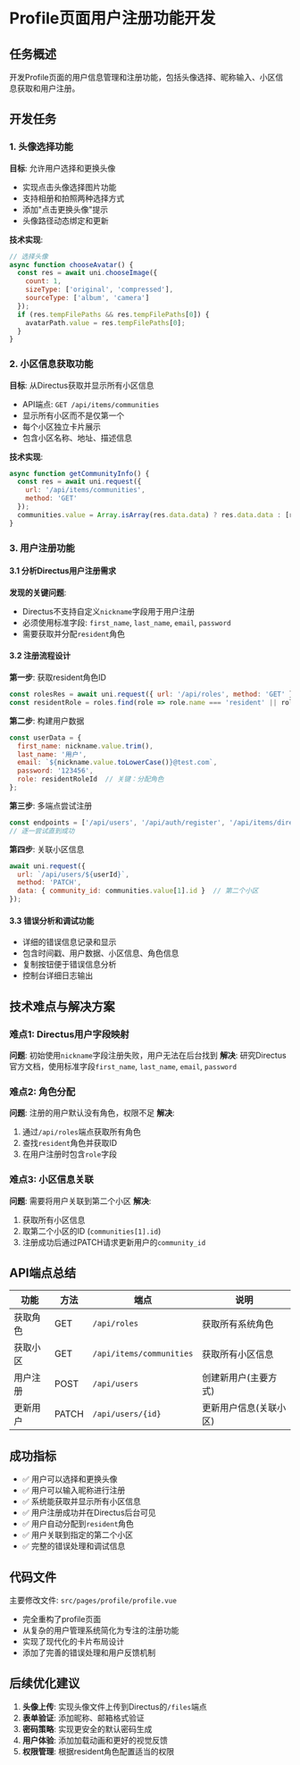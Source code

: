 # Profile页面用户注册功能开发

## 任务概述
开发Profile页面的用户信息管理和注册功能，包括头像选择、昵称输入、小区信息获取和用户注册。

## 开发任务

### 1. 头像选择功能
**目标**: 允许用户选择和更换头像
- 实现点击头像选择图片功能
- 支持相册和拍照两种选择方式
- 添加"点击更换头像"提示
- 头像路径动态绑定和更新

**技术实现**:
```javascript
// 选择头像
async function chooseAvatar() {
  const res = await uni.chooseImage({
    count: 1,
    sizeType: ['original', 'compressed'],
    sourceType: ['album', 'camera']
  });
  if (res.tempFilePaths && res.tempFilePaths[0]) {
    avatarPath.value = res.tempFilePaths[0];
  }
}
```

### 2. 小区信息获取功能
**目标**: 从Directus获取并显示所有小区信息
- API端点: `GET /api/items/communities`
- 显示所有小区而不是仅第一个
- 每个小区独立卡片展示
- 包含小区名称、地址、描述信息

**技术实现**:
```javascript
async function getCommunityInfo() {
  const res = await uni.request({
    url: '/api/items/communities',
    method: 'GET'
  });
  communities.value = Array.isArray(res.data.data) ? res.data.data : [res.data.data];
}
```

### 3. 用户注册功能

#### 3.1 分析Directus用户注册需求
**发现的关键问题**:
- Directus不支持自定义`nickname`字段用于用户注册
- 必须使用标准字段: `first_name`, `last_name`, `email`, `password`
- 需要获取并分配`resident`角色

#### 3.2 注册流程设计
**第一步**: 获取resident角色ID
```javascript
const rolesRes = await uni.request({ url: '/api/roles', method: 'GET' });
const residentRole = roles.find(role => role.name === 'resident' || role.name === 'Resident');
```

**第二步**: 构建用户数据
```javascript
const userData = {
  first_name: nickname.value.trim(),
  last_name: '用户',
  email: `${nickname.value.toLowerCase()}@test.com`,
  password: '123456',
  role: residentRoleId  // 关键：分配角色
};
```

**第三步**: 多端点尝试注册
```javascript
const endpoints = ['/api/users', '/api/auth/register', '/api/items/directus_users'];
// 逐一尝试直到成功
```

**第四步**: 关联小区信息
```javascript
await uni.request({
  url: `/api/users/${userId}`,
  method: 'PATCH',
  data: { community_id: communities.value[1].id }  // 第二个小区
});
```

#### 3.3 错误分析和调试功能
- 详细的错误信息记录和显示
- 包含时间戳、用户数据、小区信息、角色信息
- 复制按钮便于错误信息分析
- 控制台详细日志输出

## 技术难点与解决方案

### 难点1: Directus用户字段映射
**问题**: 初始使用`nickname`字段注册失败，用户无法在后台找到
**解决**: 研究Directus官方文档，使用标准字段`first_name`, `last_name`, `email`, `password`

### 难点2: 角色分配
**问题**: 注册的用户默认没有角色，权限不足
**解决**: 
1. 通过`/api/roles`端点获取所有角色
2. 查找`resident`角色并获取ID
3. 在用户注册时包含`role`字段

### 难点3: 小区信息关联
**问题**: 需要将用户关联到第二个小区
**解决**:
1. 获取所有小区信息
2. 取第二个小区的ID (`communities[1].id`)
3. 注册成功后通过PATCH请求更新用户的`community_id`

## API端点总结

| 功能 | 方法 | 端点 | 说明 |
|------|------|------|------|
| 获取角色 | GET | `/api/roles` | 获取所有系统角色 |
| 获取小区 | GET | `/api/items/communities` | 获取所有小区信息 |
| 用户注册 | POST | `/api/users` | 创建新用户(主要方式) |
| 更新用户 | PATCH | `/api/users/{id}` | 更新用户信息(关联小区) |

## 成功指标
- ✅ 用户可以选择和更换头像
- ✅ 用户可以输入昵称进行注册  
- ✅ 系统能获取并显示所有小区信息
- ✅ 用户注册成功并在Directus后台可见
- ✅ 用户自动分配到`resident`角色
- ✅ 用户关联到指定的第二个小区
- ✅ 完整的错误处理和调试信息

## 代码文件
主要修改文件: `src/pages/profile/profile.vue`
- 完全重构了profile页面
- 从复杂的用户管理系统简化为专注的注册功能
- 实现了现代化的卡片布局设计
- 添加了完善的错误处理和用户反馈机制

## 后续优化建议
1. **头像上传**: 实现头像文件上传到Directus的`/files`端点
2. **表单验证**: 添加昵称、邮箱格式验证
3. **密码策略**: 实现更安全的默认密码生成
4. **用户体验**: 添加加载动画和更好的视觉反馈
5. **权限管理**: 根据resident角色配置适当的权限